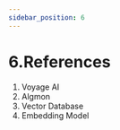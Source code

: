```yaml
---
sidebar_position: 6
---
```


# 6.References

1. Voyage AI
2. Algmon
3. Vector Database
4. Embedding Model